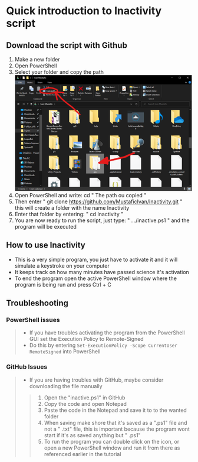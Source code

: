 # Quick introduction to **Inactivity** script

## Download the script with Github
1. Make a new folder
2. Open PowerShell
3.  Select your folder and copy the path ![Tutorial Image](/tutorial.png)
4. Open PowerShell and write: cd " The path ou copied "
5. Then enter " git clone https://github.com/MustaficIvan/Inactivity.git " this will create a folder with the name Inactivity
6. Enter that folder by entering: " cd Inactivity "
7. You are now ready to run the script, just type: " . ./inactive.ps1 " and the program will be executed

## How to use Inactivity
+ This is a very simple program, you just have to activate it and it will simulate a keystroke on your computer
+ It keeps track on how many minutes have passed science it's activation
+ To end the program open the active PowerShell window where the program is being run and press Ctrl + C

## Troubleshooting
### PowerShell issues
> + If you have troubles activating the program from the PowerShell GUI set the Execution Policy to Remote-Signed
>+  Do this by entering ```Set-ExecutionPolicy -Scope CurrentUser RemoteSigned``` into PowerShell

### GitHub Issues
>+ If you are having troubles with GitHub, maybe consider downloading the file manually
>> 1. Open the "inactive.ps1" in GitHub
>>2. Copy the code and open Notepad
>>3. Paste the code in the Notepad and save it to to the wanted folder
>> 4. When saving make shore that it's saved as a ".ps1" file and not a " .txt" file, this is important because the program wont start if it's as saved anything but " .ps1"
>> 5. To run the program you can double click on the icon, or open a new PowerShell window and run it from there as referenced earlier in the tutorial

